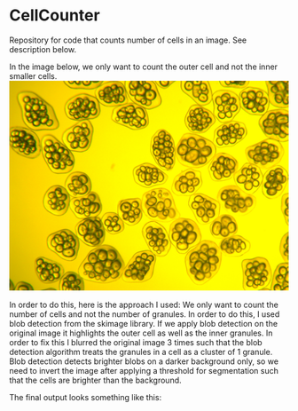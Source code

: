 # CellCounter
Repository for code that counts number of cells in an image. See description below.

In the image below, we only want to count the outer cell and not the inner smaller cells.
![alt text](https://github.com/AJS1NGH/CellCounter/blob/master/TestImage0075.jpg)

In order to do this, here is the approach I used:
We only want to count the number of cells and not the number of granules.
In order to do this, I used blob detection from the skimage library. If we apply blob detection
on the original image it highlights the outer cell as well as the inner granules. In order to fix
this I blurred the original image 3 times such that the blob detection algorithm treats the granules
in a cell as a cluster of 1 granule. Blob detection detects brighter blobs on a darker background only,
so we need to invert the image after applying a threshold for segmentation such that the cells are
brighter than the background.

The final output looks something like this:
